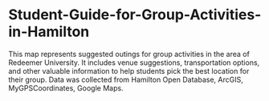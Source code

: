 # Student-Guide-for-Group-Activities-in-Hamilton
This map represents suggested outings for group activities in the area of Redeemer University. It includes venue suggestions, transportation options, and other valuable information to help students pick the best location for their group. Data was collected from Hamilton Open Database, ArcGIS, MyGPSCoordinates, Google Maps.
